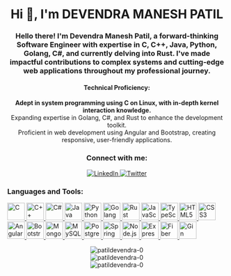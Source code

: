 <h1 align="center">Hi 👋, I'm DEVENDRA MANESH PATIL</h1>
<h3 align="center">Hello there! I'm Devendra Manesh Patil, a forward-thinking Software Engineer with expertise in C, C++, Java, Python, Golang, C#, and currently delving into Rust. I've made impactful contributions to complex systems and cutting-edge web applications throughout my professional journey.</h3>

<h4 align="center">Technical Proficiency:</h4>

<p align="center">  
  <strong>Adept in system programming using C on Linux, with in-depth kernel interaction knowledge.</strong><br>
  Expanding expertise in Golang, C#, and Rust to enhance the development toolkit.<br>
  Proficient in web development using Angular and Bootstrap, creating responsive, user-friendly applications.
</p>

<div align="center">
  <h3>Connect with me:</h3>
  <!-- Add your social media links here -->
  <a href="https://www.linkedin.com/in/yourusername">
    <img src="https://img.shields.io/badge/LinkedIn-Connect-blue" alt="LinkedIn" />
  </a>
  <a href="https://twitter.com/yourusername">
    <img src="https://img.shields.io/badge/Twitter-Follow-blue" alt="Twitter" />
  </a>
</div>


<h3 align="left">Languages and Tools:</h3>

<p align="left">
 
  <a href="https://www.cprogramming.com/" target="_blank" rel="noreferrer">
    <img src="https://img.shields.io/static/v1?message=C&logo=c&label=&color=A8B9CC&logoColor=white&labelColor=&style=for-the-badge" alt="C" height="40"/>
  </a>
  <a href="https://www.w3schools.com/cpp/" target="_blank" rel="noreferrer">
    <img src="https://img.shields.io/static/v1?message=C%2B%2B&logo=c%2B%2B&label=&color=00599C&logoColor=white&labelColor=&style=for-the-badge" alt="C++" height="40"/>
  </a>
  <a href="https://www.w3schools.com/cs/" target="_blank" rel="noreferrer">
    <img src="https://img.shields.io/static/v1?message=C%23&logo=c-sharp&label=&color=239120&logoColor=white&labelColor=&style=for-the-badge" alt="C#" height="40"/>
  </a>
<a href="https://www.java.com" target="_blank" rel="noreferrer">
    <img src="https://img.shields.io/badge/Java-007396?style=for-the-badge&logo=java&logoColor=white" alt="Java" height="40"/>
  </a>
  <a href="https://www.python.org" target="_blank" rel="noreferrer">
    <img src="https://img.shields.io/badge/Python-3776AB?style=for-the-badge&logo=python&logoColor=white" alt="Python" height="40"/>
  </a>
  <a href="https://golang.org" target="_blank" rel="noreferrer">
    <img src="https://img.shields.io/static/v1?message=Golang&logo=go&label=&color=00ADD8&logoColor=white&labelColor=&style=for-the-badge" alt="Golang" height="40"/>
  </a>
 
  <a href="https://www.rust-lang.org" target="_blank" rel="noreferrer">
    <img src="https://img.shields.io/static/v1?message=Rust&logo=rust&label=&color=000000&logoColor=white&labelColor=&style=for-the-badge" alt="Rust" height="40"/>
  </a>
<!--  <a href="https://github.com" target="_blank" rel="noreferrer">
    <img src="https://img.shields.io/static/v1?message=GitHub&logo=github&label=&color=181717&logoColor=white&labelColor=&style=for-the-badge" alt="GitHub" height="40"/>
  </a> -->
<a href="https://developer.mozilla.org/en-US/docs/Web/JavaScript" target="_blank" rel="noreferrer">
    <img src="https://img.shields.io/static/v1?message=JavaScript&logo=javascript&label=&color=F7DF1E&logoColor=black&labelColor=&style=for-the-badge" alt="JavaScript" height="40"/>
  </a>
  <a href="https://www.typescriptlang.org/" target="_blank" rel="noreferrer">
    <img src="https://img.shields.io/static/v1?message=TypeScript&logo=typescript&label=&color=3178C6&logoColor=white&labelColor=&style=for-the-badge" alt="TypeScript" height="40"/>
  </a>
  <a href="https://www.w3.org/html/" target="_blank" rel="noreferrer">
    <img src="https://img.shields.io/static/v1?message=HTML5&logo=html5&label=&color=E34F26&logoColor=white&labelColor=&style=for-the-badge" alt="HTML5" height="40"/>
  </a>
  <a href="https://www.w3schools.com/css/" target="_blank" rel="noreferrer">
    <img src="https://img.shields.io/static/v1?message=CSS3&logo=css3&label=&color=1572B6&logoColor=white&labelColor=&style=for-the-badge" alt="CSS3" height="40"/>
  </a>

   <a href="https://angular.io" target="_blank" rel="noreferrer">
    <img src="https://img.shields.io/static/v1?message=Angular&logo=angular&label=&color=DD0031&logoColor=white&labelColor=&style=for-the-badge" alt="Angular" height="40"/>
  </a>
  <a href="https://getbootstrap.com" target="_blank" rel="noreferrer">
    <img src="https://img.shields.io/static/v1?message=Bootstrap&logo=bootstrap&label=&color=563D7C&logoColor=white&labelColor=&style=for-the-badge" alt="Bootstrap" height="40"/>
  </a>
  <a href="https://www.mongodb.com/" target="_blank" rel="noreferrer">
    <img src="https://img.shields.io/static/v1?message=MongoDB&logo=mongodb&label=&color=47A248&logoColor=white&labelColor=&style=for-the-badge" alt="MongoDB" height="40"/>
  </a>
  <a href="https://www.mysql.com/" target="_blank" rel="noreferrer">
    <img src="https://img.shields.io/static/v1?message=MySQL&logo=mysql&label=&color=4479A1&logoColor=white&labelColor=&style=for-the-badge" alt="MySQL" height="40"/>
  </a>
  <a href="https://www.postgresql.org" target="_blank" rel="noreferrer">
    <img src="https://img.shields.io/static/v1?message=PostgreSQL&logo=postgresql&label=&color=336791&logoColor=white&labelColor=&style=for-the-badge" alt="PostgreSQL" height="40"/>
  </a>
  <a href="https://spring.io/" target="_blank" rel="noreferrer">
    <img src="https://img.shields.io/static/v1?message=Spring Boot&logo=spring&label=&color=6DB33F&logoColor=white&labelColor=&style=for-the-badge" alt="Spring Boot" height="40"/>
  </a>
  <a href="https://nodejs.org" target="_blank" rel="noreferrer">
    <img src="https://img.shields.io/static/v1?message=Node.js&logo=node.js&label=&color=339933&logoColor=white&labelColor=&style=for-the-badge" alt="Node.js" height="40"/>
  </a>
  
  <a href="https://expressjs.com" target="_blank" rel="noreferrer">
    <img src="https://img.shields.io/static/v1?message=Express&logo=express&label=&color=000000&logoColor=white&labelColor=&style=for-the-badge" alt="Express" height="40"/>
  </a>
  <a href="https://gofiber.io" target="_blank" rel="noreferrer">
    <img src="https://img.shields.io/static/v1?message=Fiber&logo=fiber&label=&color=00ACD7&logoColor=white&labelColor=&style=for-the-badge" alt="Fiber" height="40"/>
  </a>
  <a href="https://gin-gonic.com" target="_blank" rel="noreferrer">
    <img src="https://img.shields.io/static/v1?message=Gin&logo=go&label=&color=00ADD8&logoColor=white&labelColor=&style=for-the-badge" alt="Gin" height="40"/>
  </a>

</p>
<div align="center">
  <img src="https://github-readme-stats.vercel.app/api/top-langs?username=patildevendra-0&show_icons=true&locale=en&layout=compact&theme=dark" alt="patildevendra-0" />
</div>

<div align="center">
  <img src="https://github-readme-stats.vercel.app/api?username=patildevendra-0&show_icons=true&locale=en&theme=dark" alt="patildevendra-0" />
</div>

<div align="center">
  <img src="https://github-readme-streak-stats.herokuapp.com/?user=patildevendra-0&theme=dark" alt="patildevendra-0" />
</div>
